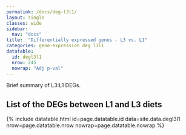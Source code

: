 ```yaml
---
permalink: /docs/deg-l3l1/
layout: single
classes: wide
sidebar:
  nav: "docs"
title:  "Differentially expressed genes - L3 vs. L1"
categories: gene-expression deg l3l1
datatable:
  id: degl3l1
  nrow: 245
  nowrap: "Adj p-val"
---
```

Brief summary of L3:L1 DEGs.

## List of the DEGs between L1 and L3 diets

{% include datatable.html id=page.datatable.id
  data=site.data.degl3l1 nrow=page.datatable.nrow
  nowrap=page.datatable.nowrap %}
